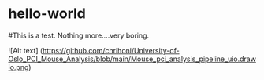 # hello-world

#This is a test. Nothing more....very boring.

![Alt text] (https://github.com/chrihoni/University-of-Oslo_PCI_Mouse_Analysis/blob/main/Mouse_pci_analysis_pipeline_uio.drawio.png)

